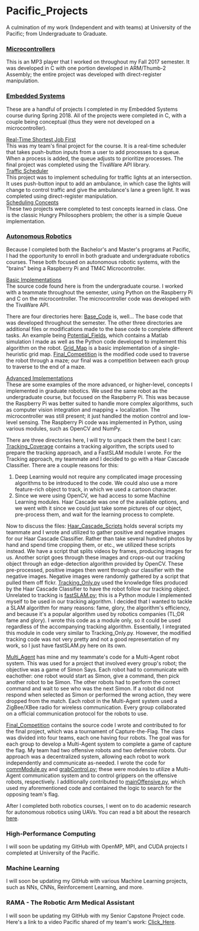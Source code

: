 # Pacific_Projects
A culmination of my work (Independent and with teams) at University of the Pacific; from Undergraduate to Graduate.

### [Microcontrollers](https://github.com/zabuelhaj/Pacific_Projects/tree/master/MP3_Full_Code) ###  
This is an MP3 player that I worked on throughout my Fall 2017 semester. It was developed in C with one portion developed in ARM/Thumb-2 Assembly; the entire project was developed with direct-register manipulation.

### [Embedded Systems](https://github.com/zabuelhaj/Pacific_Projects/tree/master/Embedded_Systems) ###  
These are a handful of projects I completed in my Embedded Systems course during Spring 2018. All of the projects were completed in C, with a couple being conceptual (thus they were not developed on a microcontroller).  

[Real-Time Shortest Job First](https://github.com/zabuelhaj/Pacific_Projects/tree/master/Embedded_Systems/Final_Project)  
This was my team's final project for the course. It is a real-time scheduler that takes push-button inputs from a user to add processes to a queue. When a process is added, the queue adjusts to prioritize processes. The final project was completed using the TivaWare API library.  
[Traffic Scheduler](https://github.com/zabuelhaj/Pacific_Projects/tree/master/Embedded_Systems/Traffic_Scheduling)  
This project was to implement scheduling for traffic lights at an intersection. It uses push-button input to add an ambulance, in which case the lights will change to control traffic and give the ambulance's lane a green light. It was completed using direct-register manipulation.  
[Scheduling Concepts](https://github.com/zabuelhaj/Pacific_Projects/tree/master/Embedded_Systems/Concepts_Scheduling)  
These two projects were completed to test concepts learned in class. One is the classic Hungry Philosophers problem; the other is a simple Queue implementation.

### [Autonomous Robotics](https://github.com/zabuelhaj/Pacific_Projects/tree/master/Autonomous_Robotics) ###  
Because I completed both the Bachelor's and Master's programs at Pacific, I had the opportunity to enroll in both graduate and undergraduate robotics courses. These both focused on autonomous robotic systems, with the "brains" being a Raspberry Pi and TM4C Microcontroller.  

[Basic Implementations](https://github.com/zabuelhaj/Pacific_Projects/tree/master/Autonomous_Robotics/Undergraduate_Projects)  
The source code found here is from the undergraduate course. I worked with a teammate throughout the semester, using Python on the Raspberry Pi and C on the microcontroller. The microcontroller code was developed with the TivaWare API.  

There are four directories here: [Base_Code](https://github.com/zabuelhaj/Pacific_Projects/tree/master/Autonomous_Robotics/Undergraduate_Projects/Base_Code) is, well... The base code that was developed throughout the semester. The other three directories are additional files or modifications made to the base code to complete different tasks. An example being [Potential_Fields](https://github.com/zabuelhaj/Pacific_Projects/tree/master/Autonomous_Robotics/Undergraduate_Projects/Potential_Fields), which contains a Matlab simulation I made as well as the Python code developed to implement this algorithm on the robot. [Grid_Map](https://github.com/zabuelhaj/Pacific_Projects/tree/master/Autonomous_Robotics/Undergraduate_Projects/Grid_Map) is a basic implementation of a single-heuristic grid map. [Final_Competition](https://github.com/zabuelhaj/Pacific_Projects/tree/master/Autonomous_Robotics/Undergraduate_Projects/Final_Competition) is the modified code used to traverse the robot through a maze; our final was a competition between each group to traverse to the end of a maze.  

[Advanced Implementations](https://github.com/zabuelhaj/Pacific_Projects/tree/master/Autonomous_Robotics/Graduate_Projects)  
These are some examples of the more advanced, or higher-level, concepts I implemented in graduate robotics. We used the same robot as the undergraduate course, but focused on the Raspberry Pi. This was because the Raspberry Pi was better suited to handle more complex algorithms, such as computer vision integration and mapping + localization. The microcontroller was still present; it just handled the motion control and low-level sensing. The Raspberry Pi code was implemented in Python, using various modules, such as OpenCV and NumPy.  

There are three directories here, I will try to unpack them the best I can:  
[Tracking_Coverage](https://github.com/zabuelhaj/Pacific_Projects/tree/master/Autonomous_Robotics/Graduate_Projects/Tracking_Coverage) contains a tracking algorithm, the scripts used to prepare the tracking approach, and a FastSLAM module I wrote. For the Tracking approach, my teammate and I decided to go with a Haar Cascade Classifier. There are a couple reasons for this:  
1. Deep Learning would not require any complicated image processing algorithms to be introduced to the code. We could also use a more feature-rich object to track, in which we used a cartoon character.  
2. Since we were using OpenCV, we had access to some Machine Learning modules. Haar Cascade was one of the available options, and we went with it since we could just take some pictures of our object, pre-process them, and wait for the learning process to complete.  

Now to discuss the files: [Haar_Cascade_Scripts](https://github.com/zabuelhaj/Pacific_Projects/tree/master/Autonomous_Robotics/Graduate_Projects/Tracking_Coverage/Haar_Cascade_Scripts) holds several scripts my teammate and I wrote and utilized to gather positive and negative images for our Haar Cascade Classifier. Rather than take several hundred photos by hand and spend time cropping them, or etc., we utilized these scripts instead. We have a script that splits videos by frames, producing images for us. Another script goes through these images and crops-out our tracking object through an edge-detection algorithm provided by OpenCV. These pre-processed, positive images then went through our classifier with the negative images. Negative images were randomly gathered by a script that pulled them off flckr. [Tracking_Only.py](https://github.com/zabuelhaj/Pacific_Projects/blob/master/Autonomous_Robotics/Graduate_Projects/Tracking_Coverage/Tracking_Only.py) used the knowledge files produced by the Haar Cascade Classifier to have the robot follow our tracking object.  
Unrelated to tracking is [fastSLAM.py](https://github.com/zabuelhaj/Pacific_Projects/blob/master/Autonomous_Robotics/Graduate_Projects/Tracking_Coverage/fastSLAM.py); this is a Python module I implemented myself to be used in our tracking algorithm. I decided that I wanted to tackle a SLAM algorithm for many reasons: fame, glory, the algorithm's efficiency, and because it's a popular algorithm used by robotics companies (TL;DR fame and glory). I wrote this code as a module only, so it could be used regardless of the accompanying tracking algorithm. Essentially, I integrated this module in code very similar to Tracking_Only.py. However, the modified tracking code was not very pretty and not a good representation of my work, so I just have fastSLAM.py here on its own.  

[Multi_Agent](https://github.com/zabuelhaj/Pacific_Projects/tree/master/Autonomous_Robotics/Graduate_Projects/Multi_Agent) has mine and my teammate's code for a Multi-Agent robot system. This was used for a project that involved every group's robot; the objective was a game of Simon Says. Each robot had to communicate with eachother: one robot would start as Simon, give a command, then pick another robot to be Simon. The other robots had to perform the correct command and wait to see who was the next Simon. If a robot did not respond when selected as Simon or performed the wrong action, they were dropped from the match. Each robot in the Multi-Agent system used a ZigBee/XBee radio for wireless communication. Every group collaborated on a official communication protocol for the robots to use.  

[Final_Competition](https://github.com/zabuelhaj/Pacific_Projects/tree/master/Autonomous_Robotics/Graduate_Projects/Final_Competition) contains the source code I wrote and contributed to for the final project, which was a tournament of Capture-the-Flag. The class was divided into four teams, each one having four robots. The goal was for each group to develop a Multi-Agent system to complete a game of capture the flag. My team had two offensive robots and two defensive robots. Our approach was a decentralized system, allowing each robot to work independently and communicate as-needed. I wrote the code for [commModule.py](https://github.com/zabuelhaj/Pacific_Projects/blob/master/Autonomous_Robotics/Graduate_Projects/Final_Competition/commModule.py) and [grabControl.py](https://github.com/zabuelhaj/Pacific_Projects/blob/master/Autonomous_Robotics/Graduate_Projects/Final_Competition/grabControl.py); these were modules to utilize a Multi-Agent communication system and to control grippers on the offensive robots, respectively. I additionally contributed to [mainOffensive.py](https://github.com/zabuelhaj/Pacific_Projects/blob/master/Autonomous_Robotics/Graduate_Projects/Final_Competition/mainOffense.py), which used my aforementioned code and contained the logic to search for the opposing team's flag.  

After I completed both robotics courses, I went on to do academic research for autonomous robotics using UAVs. You can read a bit about the research [here](https://github.com/zabuelhaj/Academic_Research).  

### High-Performance Computing ###  
I will soon be updating my GitHub with OpenMP, MPI, and CUDA projects I completed at University of the Pacific.  

### Machine Learning ###  
I will soon be updating my GitHub with various Machine Learning projects, such as NNs, CNNs, Reinforcement Learning, and more.  

### RAMA - The Robotic Arm Medical Assistant ###  
I will soon be updating my GitHub with my Senior Capstone Project code. Here's a link to a video Pacific shared of my team's work: [Click_Here](https://www.instagram.com/p/BiAo9EGleas/?igshid=pxp0r4pb9vht).  
